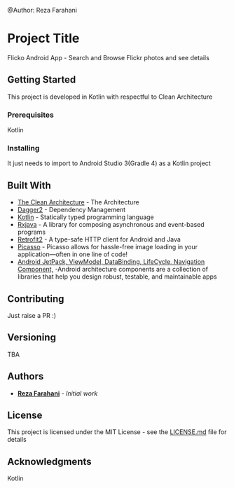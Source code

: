 @Author: Reza Farahani

# Project Title

Flicko Android App - Search and Browse Flickr photos and see details

## Getting Started

This project is developed in Kotlin with respectful to Clean Architecture

### Prerequisites

Kotlin


### Installing

It just needs to import to Android Studio 3(Gradle 4) as a Kotlin project

## Built With

* [The Clean Architecture](https://8thlight.com/blog/uncle-bob/2012/08/13/the-clean-architecture.html) - The Architecture
* [Dagger2](https://maven.apache.org/) - Dependency Management
* [Kotlin](https://kotlinlang.org/) - Statically typed programming language
* [Rxjava](https://github.com/ReactiveX/RxJava/) - A library for composing asynchronous and event-based programs
* [Retrofit2](http://square.github.io/retrofit/) - A type-safe HTTP client for Android and Java
* [Picasso](https://square.github.io/picasso/) - Picasso allows for hassle-free image loading in your application—often in one line of code!
* [Android JetPack, ViewModel, DataBinding, LifeCycle, Navigation Component,](https://developer.android.com/jetpack) -Android architecture components are a collection of libraries that help you design robust, testable, and maintainable apps

## Contributing

Just raise a PR :)

## Versioning

TBA

## Authors

* **[Reza Farahani](https://www.linkedin.com/in/reza-farahani-7a7bb74b)** - *Initial work* 


## License

This project is licensed under the MIT License - see the [LICENSE.md](LICENSE.md) file for details

## Acknowledgments
Kotlin
